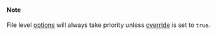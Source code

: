 #### Note

File level [options](/build-include/interfaces/src_interface.iopt.html) will always take priority unless [override](/build-include/pages/Docs/Main/Options/override/index.html) is set to `true`.  